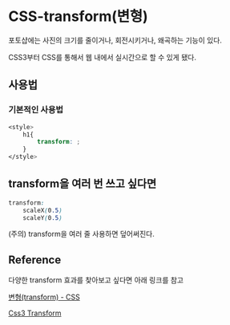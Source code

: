 # CSS-transform(변형)

포토샵에는 사진의 크기를 줄이거나, 회전시키거나, 왜곡하는 기능이 있다.

CSS3부터 CSS를 통해서 웹 내에서 실시간으로 할 수 있게 됐다. 

## 사용법

### 기본적인 사용법

```css
<style>
    h1{
        transform: ;
    }
</style>
```

## transform을 여러 번 쓰고 싶다면

```css
transform: 
    scaleX(0.5)
    scaleY(0.5)
```

(주의) transform을 여러 줄 사용하면 덮어써진다. 

## Reference

다양한 transform 효과를 찾아보고 싶다면 아래 링크를 참고

[변형(transform) - CSS](https://opentutorials.org/module/2367/13684)

[Css3 Transform](https://codepen.io/vineethtrv/pen/XKKEgM)
